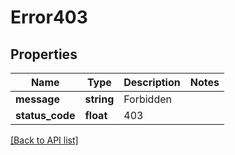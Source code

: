 # Error403

## Properties

Name | Type | Description | Notes
------------ | ------------- | ------------- | -------------
**message** | **string** | Forbidden |
**status_code** | **float** | 403 |

[[Back to API list]](../../README.md#api-endpoints)
